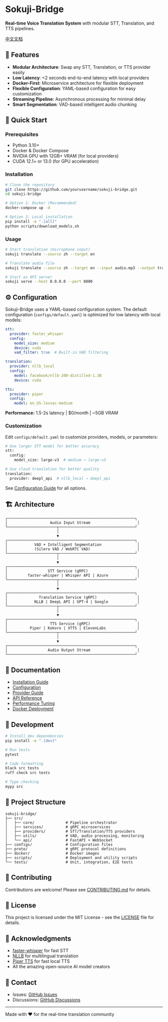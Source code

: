 # Sokuji-Bridge

**Real-time Voice Translation System** with modular STT, Translation, and TTS pipelines.

[中文文档](./docs/README_zh.md)

## 🌟 Features

- **Modular Architecture**: Swap any STT, Translation, or TTS provider easily
- **Low Latency**: <2 seconds end-to-end latency with local providers
- **Docker-First**: Microservice architecture for flexible deployment
- **Flexible Configuration**: YAML-based configuration for easy customization
- **Streaming Pipeline**: Asynchronous processing for minimal delay
- **Smart Segmentation**: VAD-based intelligent audio chunking

## 🚀 Quick Start

### Prerequisites

- Python 3.10+
- Docker & Docker Compose
- NVIDIA GPU with 12GB+ VRAM (for local providers)
- CUDA 12.1+ or 13.0 (for GPU acceleration)

### Installation

```bash
# Clone the repository
git clone https://github.com/yourusername/sokuji-bridge.git
cd sokuji-bridge

# Option 1: Docker (Recommended)
docker-compose up -d

# Option 2: Local installation
pip install -e ".[all]"
python scripts/download_models.sh
```

### Usage

```bash
# Start translation (microphone input)
sokuji translate --source zh --target en

# Translate audio file
sokuji translate --source zh --target en --input audio.mp3 --output translated.wav

# Start as API server
sokuji serve --host 0.0.0.0 --port 8000
```

## ⚙️ Configuration

Sokuji-Bridge uses a YAML-based configuration system. The default configuration (`configs/default.yaml`) is optimized for low latency with local models:

```yaml
stt:
  provider: faster_whisper
  config:
    model_size: medium
    device: cuda
    vad_filter: true  # Built-in VAD filtering

translation:
  provider: nllb_local
  config:
    model: facebook/nllb-200-distilled-1.3B
    device: cuda

tts:
  provider: piper
  config:
    model: en_US-lessac-medium
```

**Performance:** 1.5-2s latency | $0/month | ~5GB VRAM

### Customization

Edit `configs/default.yaml` to customize providers, models, or parameters:

```bash
# Use larger STT model for better accuracy
stt:
  config:
    model_size: large-v3  # medium → large-v3

# Use cloud translation for better quality
translation:
  provider: deepl_api  # nllb_local → deepl_api
```

See [Configuration Guide](./docs/CONFIGURATION.md) for all options.

## 🏗️ Architecture

```
┌─────────────────────────────────────────────────────────┐
│                   Audio Input Stream                     │
└──────────────────────┬──────────────────────────────────┘
                       │
                       ▼
┌─────────────────────────────────────────────────────────┐
│            VAD + Intelligent Segmentation                │
│            (Silero VAD / WebRTC VAD)                     │
└──────────────────────┬──────────────────────────────────┘
                       │
                       ▼
┌─────────────────────────────────────────────────────────┐
│                  STT Service (gRPC)                      │
│         faster-whisper | Whisper API | Azure             │
└──────────────────────┬──────────────────────────────────┘
                       │
                       ▼
┌─────────────────────────────────────────────────────────┐
│              Translation Service (gRPC)                  │
│            NLLB | DeepL API | GPT-4 | Google             │
└──────────────────────┬──────────────────────────────────┘
                       │
                       ▼
┌─────────────────────────────────────────────────────────┐
│                   TTS Service (gRPC)                     │
│          Piper | Kokoro | XTTS | ElevenLabs              │
└──────────────────────┬──────────────────────────────────┘
                       │
                       ▼
┌─────────────────────────────────────────────────────────┐
│                  Audio Output Stream                     │
└─────────────────────────────────────────────────────────┘
```

## 📖 Documentation

- [Installation Guide](./docs/installation.md)
- [Configuration](./docs/configuration.md)
- [Provider Guide](./docs/providers.md)
- [API Reference](./docs/api.md)
- [Performance Tuning](./docs/performance.md)
- [Docker Deployment](./docs/docker.md)

## 🔧 Development

```bash
# Install dev dependencies
pip install -e ".[dev]"

# Run tests
pytest

# Code formatting
black src tests
ruff check src tests

# Type checking
mypy src
```

## 📝 Project Structure

```
sokuji-bridge/
├── src/
│   ├── core/              # Pipeline orchestrator
│   ├── services/          # gRPC microservices
│   ├── providers/         # STT/Translation/TTS providers
│   ├── utils/             # VAD, audio processing, monitoring
│   └── api/               # FastAPI + WebSocket
├── configs/               # Configuration files
├── proto/                 # gRPC protocol definitions
├── docker/                # Docker images
├── scripts/               # Deployment and utility scripts
└── tests/                 # Unit, integration, E2E tests
```

## 🤝 Contributing

Contributions are welcome! Please see [CONTRIBUTING.md](./CONTRIBUTING.md) for details.

## 📄 License

This project is licensed under the MIT License - see the [LICENSE](./LICENSE) file for details.

## 🙏 Acknowledgments

- [faster-whisper](https://github.com/guillaumekln/faster-whisper) for fast STT
- [NLLB](https://github.com/facebookresearch/fairseq/tree/nllb) for multilingual translation
- [Piper TTS](https://github.com/OHF-Voice/piper1-gpl) for fast local TTS
- All the amazing open-source AI model creators

## 📧 Contact

- Issues: [GitHub Issues](https://github.com/yourusername/sokuji-bridge/issues)
- Discussions: [GitHub Discussions](https://github.com/yourusername/sokuji-bridge/discussions)

---

Made with ❤️ for the real-time translation community
